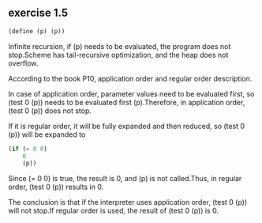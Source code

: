 ## exercise 1.5

```Scheme
(define (p) (p))
```

Infinite recursion, if (p) needs to be evaluated, the program does not stop.Scheme has tail-recursive optimization, and the heap does not overflow.

According to the book P10, application order and regular order description.

In case of application order, parameter values need to be evaluated first, so (test 0 (p)) needs to be evaluated first (p).Therefore, in application order, (test 0 (p)) does not stop.

If it is regular order, it will be fully expanded and then reduced, so (test 0 (p)) will be expanded to

```Scheme
(if (= 0 0)
    0
    (p))
```

Since (= 0 0) is true, the result is 0, and (p) is not called.Thus, in regular order, (test 0 (p)) results in 0.

The conclusion is that if the interpreter uses application order, (test 0 (p)) will not stop.If regular order is used, the result of (test 0 (p)) is 0.
